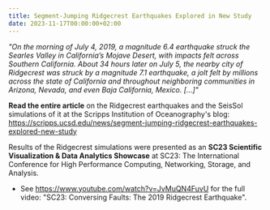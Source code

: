 ```yaml
---
title: Segment-Jumping Ridgecrest Earthquakes Explored in New Study
date: 2023-11-17T00:00:00+02:00
---
```


*"On the morning of July 4, 2019, a magnitude 6.4 earthquake struck the Searles Valley in California’s Mojave Desert, with impacts felt across Southern California. About 34 hours later on July 5, the nearby city of Ridgecrest was struck by a magnitude 7.1 earthquake, a jolt felt by millions across the state of California and throughout neighboring communities in Arizona, Nevada, and even Baja California, Mexico. [...]"*

**Read the entire article** on the Ridgecrest earthquakes and the SeisSol simulations of it at the Scripps Institution of Oceanography's blog:
https://scripps.ucsd.edu/news/segment-jumping-ridgecrest-earthquakes-explored-new-study

Results of the Ridgecrest simulations were presented as an **SC23 Scientific Visualization & Data Analytics Showcase** at SC23: The International Conference for High Performance Computing, Networking, Storage, and Analysis.

* See https://www.youtube.com/watch?v=JvMuQN4FuvU for the full video: "SC23: Conversing Faults: The 2019 Ridgecrest Earthquake".

